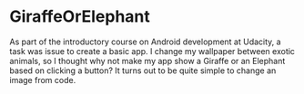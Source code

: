 # GiraffeOrElephant

As part of the introductory course on Android development at Udacity, a task was issue to create a basic app. I change my wallpaper between exotic animals, so I thought why not make my app show a Giraffe or an Elephant based on clicking a button? It turns out to be quite simple to change an image from code.
